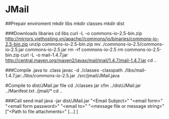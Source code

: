 # JMail

##Prepair enviroment
mkdir libs
mkdir classes
mkdir dist

###Downloads libaries
cd libs
curl -L -o commons-io-2.5-bin.zip http://mirrors.viethosting.vn/apache//commons/io/binaries/commons-io-2.5-bin.zip
unzip commons-io-2.5-bin.zip
mv ./commons-io-2.5/commons-io-2.5.jar commons-io-2.5.jar
rm -rf commons-io-2.5
rm commons-io-2.5-bin.zip
curl -L -o mail-1.4.7.jar http://central.maven.org/maven2/javax/mail/mail/1.4.7/mail-1.4.7.jar
cd ..

###Compile .java to .class
javac -d ./classes -classpath ./libs/mail-1.4.7.jar:./libs/commons-io-2.5.jar ./src/jmail/JMail.java 

#Compile to dist/JMail.jar file
cd ./classes
jar cfm ../dist/JMail.jar ../Manifest.txt ./jmail/*
cd ..

###Call send mail
java -jar dist/JMail.jar "&lt;Email Subject&gt;" "&lt;email form&gt;" "&lt;email form password&gt;" "&lt;email to&gt;" "&lt;message file or message string&gt;" ["&lt;Path to file attachments&gt;" [...] ]



